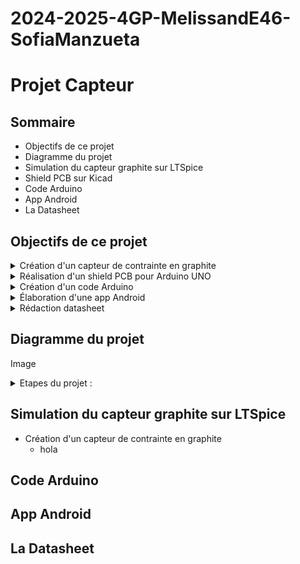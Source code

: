 # 2024-2025-4GP-MelissandE46-SofiaManzueta

# Projet Capteur

## Sommaire 
*  Objectifs de ce projet
*  Diagramme du projet
*  Simulation du capteur graphite sur LTSpice
*  Shield PCB sur Kicad
*  Code Arduino
*  App Android
*  La Datasheet

## Objectifs de ce projet

<details>
<summary>  Création d'un capteur de contrainte en graphite  </summary>
   Nous allons utiliser les traces de crayon sur du papier comme une jauge de contrainte pour détecter les déformations en compression et en traction.<br/>
   Les mines de crayon standard sont composées de fines particules de graphite liées entre elles par des liants argileux. Lorsqu'on utilise un crayon, le frottement entre la mine et le papier entraîne le frottement de particules de graphite qui adhèrent aux fibres du papier. Ces traces de crayon peuvent être considérées comme de minces films conducteurs constitués de réseau de particules de graphite percolées sur le papier qui peuvent prendre des formes et des motifs arbitraires. L'expansion et la contraction de ce réseau de particules de graphite, induites par des contraintes mécaniques ou des interactions chimiques, devraient grandement affecter la qualité des contacts interparticulaires et donc le conductivité électrique globale. Il est important de noter que les mines de crayon plus dures contiennent une proportion plus élevée de liants argileux, alors que les mines plus molles contiennent une proportion plus grande de particules de graphite. Ces dernières permettent d'obtenir une résistance de base plus faible qu'avec les mines plus dures. Il a été observé que les variations de résistance moyennes étaient linéairement liées aux amplitudes moyennes de déflexion, avec des écarts d'environ 1%.<br/>
En utilisant la théorie de la percolation, la conductance totale G_{tot} d'un réseau de conducteurs hautement désordonné est :<br/>
   $$G_{tot}=G_0e^{-\xi_c}$$, ici $$\xi_c$$ est la valeur de $$\xi$$ au seuil de percolation qui est le point où un cluster connecté infiniment grand commence à émerger lorsque des paires de nanoparticules voisines choisie au hasard sont connectées par des conducteurs dans un ordre décroissant de valeurs de G<br/>
   If $$-\delta\lambda/2\leq\delta\lambda/2$$,<br/>
   $$\xi_c= \left( {\frac{2f_c\delta\lambda\delta\epsilon}{1-f_v}} \right)^{1/2}+\delta_M-\delta\lambda/2+\epsilon_M-\delta\epsilon/2$$ <br/>
   If $$\delta\lambda/2-\delta\epsilon/2\leq\delta\epsilon/2-\delta\lambda/2$$, <br/>
   $$\xi_c=\lambda_M+\epsilon_M-\left( \frac{1}{2}-\frac{f_c}{1-f_v} \right)\delta\epsilon$$<br/>
   *  $$f_c$$ est la fraction des conducteurs<br/>
   *  $$f_v$$ est la fraction de vide<br/>
   *  $$\lambda_M=L_M\beta$$ et $$E_M=E_{CM}/kT$$ sont les valeurs moyennes des distributions, avec $$L_M$$ l'espace moyen (hors vide) séparant les nanoparticules voisines et $$E_{CM}$$ l'énergie coulombienne de charge moyenne<br/>
   *  $$\delta\lambda$$ et $$\delta\epsilon$$ sont les largeurs des distributions
  
</details>

<details>
<summary>  Réalisation d'un shield PCB pour Arduino UNO  </summary>
   Nous allons créer un shield PCB afin de relier à l'arduino UNO :<br/>  
        *  Un écran OLED  <br/>
        *  Un potentiomètre digital en SPI   <br/>
        *  Un amplificateur transimpédance, lui-même relié au capteur graphite décrit plus haut et au potentiomètre digital  <br/>
        *  Un module Bluetooth  <br/>
        *  Un flex sensor  <br/>
        *  Un encodeur rotatoir auquel on ajoute un déparasite (une capacité entre la clock et le ground)   <br/>
  
</details>

<details>
<summary>  Création d'un code Arduino  </summary>
  Dans l'onglet Code Arduino, on retrouve un fichier principal contenant le code qui permet de  
</details>

<details>
<summary>  Élaboration d'une app Android  </summary>
  Une application a été créée à l'aide de MIT App Inventor (https://appinventor.mit.edu/). Celle-ci permet d'accéder aux mesures réalisées par le capteur graphite, de les afficher dans un graphe et de récupérer ses valeurs dans un fichier. Elle permet également d'obtenir de plus amples informations sur le contexte de ce projet lorsqu'on arrive sur l'écran Informations. Les photos de la partie Designers (ce qui est vu par l'utilisateur) et la partie Blocks (le code derrière l'application) sont disponibles dans le dossier Application.
</details>

<details>
<summary>  Rédaction datasheet  </summary>
  Les données de la datasheet proviennent des mesures réalisées avec le code Arduino sur le circuit présenté précédemment. Pour les mines 6B à HB, nous avons mesurer la résistance du capteur graphite pour différentes déformations en tension et en compression. Pour ces déformations, nous avons utilisé des cylindres avec des diamètres de 2cm, 2.5cm, 3cm, 3.5cm, 4cm, 4.5cm et 5cm. Cela nous donne donc des déformations respectivement de 0.1, 0.08, 0.067, 0.057, 0.05, 0.044, 0.04 puisque nous avons mesuré l'épaisseur du capteur e = 0.2cm et que $$\epsilon = \frac{e}{D}$$. On obtient ainsi les courbes caractéristiques suivantes. 
</details>


## Diagramme du projet 
Image
<details>
<summary>  Etapes du projet :  </summary>
  
  - [x] Attribution des inputs de l'arduino aux différents composants
  - [X] Electronique Analogique
  - [x] Schématique et routage KiCad  
  - [x] Impression du circuit
  - [x] Percage
  - [x] Montage du circuit
  - [] Code Arduino
  - [] App Android
  - [] Création du banc de test
  - [] Création de la datasheet
</details>


## Simulation du capteur graphite sur LTSpice 
* Création d'un capteur de contrainte en graphite
  - hola

## Code Arduino

## App Android

## La Datasheet




